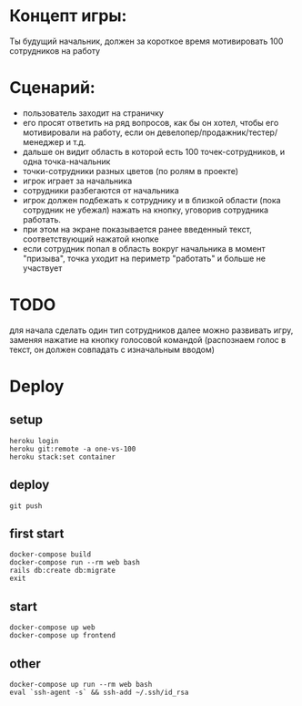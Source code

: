 # Концепт игры:
Ты будущий начальник, должен за короткое время мотивировать 100 сотрудников на работу

# Сценарий:
- пользователь заходит на страничку
- его просят ответить на ряд вопросов, как бы он хотел, чтобы его мотивировали на работу, если он девелопер/продажник/тестер/менеджер и т.д.
- дальше он видит область в которой есть 100 точек-сотрудников, и одна точка-начальник
- точки-сотрудники разных цветов (по ролям в проекте)
- игрок играет за начальника
- сотрудники разбегаются от начальника
- игрок должен подбежать к сотруднику и в близкой области (пока сотрудник не убежал) нажать на кнопку, уговорив сотрудника работать.
- при этом на экране показывается ранее введенный текст, соответствующий нажатой кнопке
- если сотрудник попал в область вокруг начальника в момент "призыва", точка уходит на периметр "работать" и больше не участвует

# TODO
для начала сделать один тип сотрудников
далее можно развивать игру, заменяя нажатие на кнопку голосовой командой (распознаем голос в текст, он должен совпадать с изначальным вводом)

# Deploy
## setup
```
heroku login
heroku git:remote -a one-vs-100
heroku stack:set container
```

## deploy
```
git push
```

## first start
```
docker-compose build
docker-compose run --rm web bash
rails db:create db:migrate
exit
```
## start
```
docker-compose up web
docker-compose up frontend

```
## other
```
docker-compose up run --rm web bash
eval `ssh-agent -s` && ssh-add ~/.ssh/id_rsa
```
